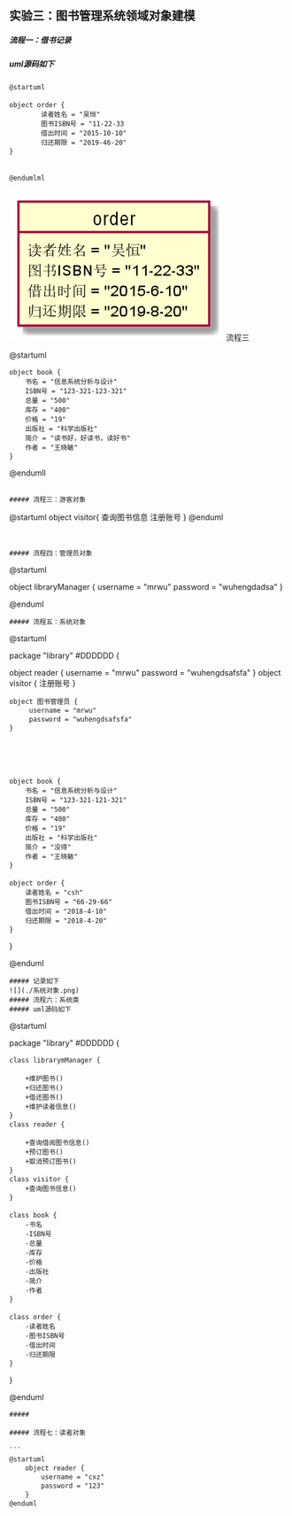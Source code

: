 

实验三：图书管理系统领域对象建模
----------------
##### 流程一：借书记录
##### uml源码如下
````
@startuml

object order {
	 	读者姓名 = "吴恒"
	 	图书ISBN号 = "11-22-33
	 	借出时间 = "2015-10-10"
	 	归还期限 = "2019-46-20"
}


@endumlml

````
![借书记录](https://github.com/748580573/is_analysis/blob/master/test3/%E5%80%9F%E4%B9%A6%E8%AE%B0%E5%BD%95.png)
流程三

@startuml

	object book {
	 	书名 = "信息系统分析与设计"
	 	ISBN号 = "123-321-123-321"
	 	总量 = "500"
	 	库存 = "400"
	 	价格 = "19"
	 	出版社 = "科学出版社"
	 	简介 = "读书好，好读书，读好书"
	 	作者 = "王晓敏"
	}

@endumll
````

##### 流程三：游客对象

````
@startuml
 object visitor{
    查询图书信息
    注册账号
 }
@enduml
````


##### 流程四：管理员对象

````
@startuml

object libraryManager {
		 username = "mrwu"
		 password = "wuhengdadsa"
}


@enduml

````
##### 流程五：系统对象

````
@startuml



package "library" #DDDDDD {

object reader {
	 	username = "mrwu"
		password = "wuhengdsafsfa"
	}
	object visitor {
		注册账号
	}

	object 图书管理员 {
		 username = "mrwu"
		 password = "wuhengdsafsfa"
	}



	

	object book {
	 	书名 = "信息系统分析与设计"
	 	ISBN号 = "123-321-121-321"
	 	总量 = "500"
	 	库存 = "400"
	 	价格 = "19"
	 	出版社 = "科学出版社"
	 	简介 = "没得"
	 	作者 = "王晓敏"
	}

	object order {
	 	读者姓名 = "csh"
	 	图书ISBN号 = "66-29-66"
	 	借出时间 = "2018-4-10"
	 	归还期限 = "2018-4-20"
	}

	

}


@enduml
```
##### 记录如下
![](./系统对象.png)
##### 流程六：系统类
##### uml源码如下
````
@startuml

package "library" #DDDDDD {

	class librarymManager {

		+维护图书()
		+归还图书()
		+借还图书()
		+维护读者信息()
	}
	class reader {

		+查询借阅图书信息()
		+预订图书()
		+取消预订图书()
	}
	class visitor {
		+查询图书信息()
	}

	class book {
	 	-书名
	 	-ISBN号
	 	-总量
	 	-库存
	 	-价格
	 	-出版社
	 	-简介
	 	-作者
	}

	class order {
	 	-读者姓名
	 	-图书ISBN号
	 	-借出时间
	 	-归还期限
	}	 


}


@enduml
````
##### 

##### 流程七：读者对象

```
@startuml
	object reader {
	 	username = "cxz"
		password = "123"
	}
@enduml
````
